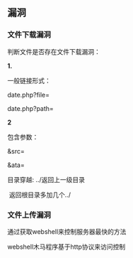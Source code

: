 ## 漏洞

### 文件下载漏洞

判断文件是否存在文件下载漏洞：

**1.**

一般链接形式：

date.php?file=

date.php?path=

**2**

包含参数：

&src=

&ata=

目录穿越:   ../返回上一级目录

​                    返回根目录多加几个../



### 文件上传漏洞

通过获取webshell来控制服务器最快的方法

webshell木马程序基于http协议来访问控制
